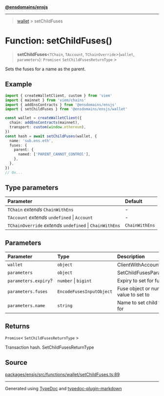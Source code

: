 [**@ensdomains/ensjs**](../README.md)

---

> [wallet](README.md) > setChildFuses

# Function: setChildFuses()

> **setChildFuses**\<`TChain`, `TAccount`, `TChainOverride`\>(`wallet`, `parameters`): `Promise`\< `SetChildFusesReturnType` \>

Sets the fuses for a name as the parent.

## Example

```ts
import { createWalletClient, custom } from 'viem'
import { mainnet } from 'viem/chains'
import { addEnsContracts } from '@ensdomains/ensjs'
import { setChildFuses } from '@ensdomains/ensjs/wallet'

const wallet = createWalletClient({
  chain: addEnsContracts(mainnet),
  transport: custom(window.ethereum),
})
const hash = await setChildFuses(wallet, {
  name: 'sub.ens.eth',
  fuses: {
    parent: {
      named: ['PARENT_CANNOT_CONTROl'],
    },
  },
})
// 0x...
```

## Type parameters

| Parameter                                                | Default        |
| :------------------------------------------------------- | :------------- |
| `TChain` _extends_ `ChainWithEns`                        | -              |
| `TAccount` _extends_ `undefined` \| `Account`            | -              |
| `TChainOverride` _extends_ `undefined` \| `ChainWithEns` | `ChainWithEns` |

## Parameters

| Parameter            | Type                     | Description                           |
| :------------------- | :----------------------- | :------------------------------------ |
| `wallet`             | `object`                 | ClientWithAccount                     |
| `parameters`         | `object`                 | SetChildFusesParameters               |
| `parameters.expiry`? | `number` \| `bigint`     | Expiry to set for fuses               |
| `parameters.fuses`   | `EncodeFusesInputObject` | Fuse object or number value to set to |
| `parameters.name`    | `string`                 | Name to set child fuses for           |

## Returns

`Promise`\< `SetChildFusesReturnType` \>

Transaction hash. SetChildFusesReturnType

## Source

[packages/ensjs/src/functions/wallet/setChildFuses.ts:89](https://github.com/ensdomains/ensjs/blob/1b90b888/packages/ensjs/src/functions/wallet/setChildFuses.ts#L89)

---

Generated using [TypeDoc](https://typedoc.org/) and [typedoc-plugin-markdown](https://www.npmjs.com/package/typedoc-plugin-markdown)
